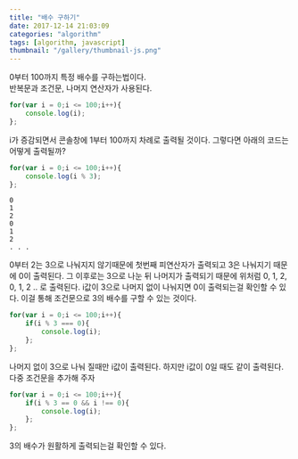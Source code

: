 ```yaml
---
title: "배수 구하기"
date: 2017-12-14 21:03:09
categories: "algorithm"
tags: [algorithm, javascript]
thumbnail: "/gallery/thumbnail-js.png"
---
```


0부터 100까지 특정 배수를 구하는법이다.  
반복문과 조건문, 나머지 연산자가 사용된다.

<!-- more -->

```javascript
for(var i = 0;i <= 100;i++){
    console.log(i);
};
```

i가 증감되면서 콘솔창에 1부터 100까지 차례로 출력될 것이다. 그렇다면 아래의 코드는 어떻게 출력될까?

```javascript
for(var i = 0;i <= 100;i++){
    console.log(i % 3);
};
```
```
0  
1  
2  
0  
1  
2  
. . .
```
0부터 2는 3으로 나눠지지 않기때문에 첫번째 피연산자가 출력되고 3은 나눠지기 때문에 0이 출력된다. 그 이후로는 3으로 나눈 뒤 나머지가 출력되기 때문에 위처럼 0, 1, 2, 0, 1, 2 .. 로 출력된다. i값이 3으로 나머지 없이 나눠지면 0이 출력되는걸 확인할 수 있다. 이걸 통해 조건문으로 3의 배수를 구할 수 있는 것이다.

```javascript
for(var i = 0;i <= 100;i++){
    if(i % 3 === 0){
        console.log(i);
    };
};
```

나머지 없이 3으로 나눠 질때만 i값이 출력된다. 하지만 i값이 0일 때도 같이 출력된다. 다중 조건문을 추가해 주자

```javascript
for(var i = 0;i <= 100;i++){
    if(i % 3 == 0 && i !== 0){
        console.log(i);
    };
};
```

3의 배수가 원활하게 출력되는걸 확인할 수 있다.
